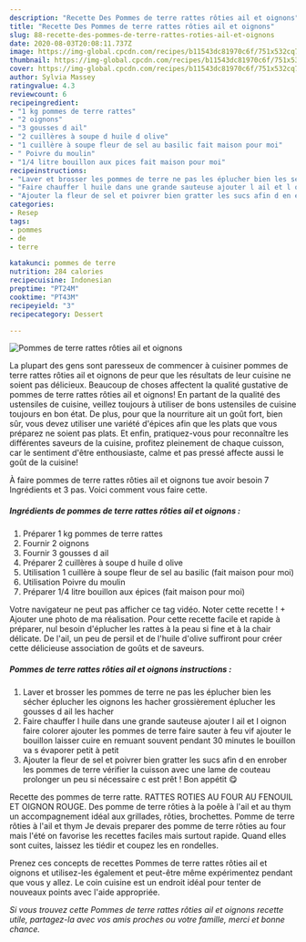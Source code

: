 ```yaml
---
description: "Recette Des Pommes de terre rattes rôties ail et oignons"
title: "Recette Des Pommes de terre rattes rôties ail et oignons"
slug: 88-recette-des-pommes-de-terre-rattes-roties-ail-et-oignons
date: 2020-08-03T20:08:11.737Z
image: https://img-global.cpcdn.com/recipes/b11543dc81970c6f/751x532cq70/pommes-de-terre-rattes-roties-ail-et-oignons-photo-principale-de-la-recette.jpg
thumbnail: https://img-global.cpcdn.com/recipes/b11543dc81970c6f/751x532cq70/pommes-de-terre-rattes-roties-ail-et-oignons-photo-principale-de-la-recette.jpg
cover: https://img-global.cpcdn.com/recipes/b11543dc81970c6f/751x532cq70/pommes-de-terre-rattes-roties-ail-et-oignons-photo-principale-de-la-recette.jpg
author: Sylvia Massey
ratingvalue: 4.3
reviewcount: 6
recipeingredient:
- "1 kg pommes de terre rattes"
- "2 oignons"
- "3 gousses d ail"
- "2 cuillères à soupe d huile d olive"
- "1 cuillère à soupe fleur de sel au basilic fait maison pour moi"
- " Poivre du moulin"
- "1/4 litre bouillon aux pices fait maison pour moi"
recipeinstructions:
- "Laver et brosser les pommes de terre ne pas les éplucher bien les sécher éplucher les oignons les hacher grossièrement éplucher les gousses d ail les hacher"
- "Faire chauffer l huile dans une grande sauteuse ajouter l ail et l oignon faire colorer ajouter les pommes de terre faire sauter à feu vif ajouter le bouillon laisser cuire en remuant souvent pendant 30 minutes le bouillon va s évaporer petit à petit"
- "Ajouter la fleur de sel et poivrer bien gratter les sucs afin d en enrober les pommes de terre vérifier la cuisson avec une lame de couteau prolonger un peu si nécessaire c est prêt ! Bon appétit 😋"
categories:
- Resep
tags:
- pommes
- de
- terre

katakunci: pommes de terre 
nutrition: 284 calories
recipecuisine: Indonesian
preptime: "PT24M"
cooktime: "PT43M"
recipeyield: "3"
recipecategory: Dessert

---
```



![Pommes de terre rattes rôties ail et oignons](https://img-global.cpcdn.com/recipes/b11543dc81970c6f/751x532cq70/pommes-de-terre-rattes-roties-ail-et-oignons-photo-principale-de-la-recette.jpg)

La plupart des gens sont paresseux de commencer à cuisiner pommes de terre rattes rôties ail et oignons de peur que les résultats de leur cuisine ne soient pas délicieux. Beaucoup de choses affectent la qualité gustative de pommes de terre rattes rôties ail et oignons! En partant de la qualité des ustensiles de cuisine, veillez toujours à utiliser de bons ustensiles de cuisine toujours en bon état. De plus, pour que la nourriture ait un goût fort, bien sûr, vous devez utiliser une variété d'épices afin que les plats que vous préparez ne soient pas plats. Et enfin, pratiquez-vous pour reconnaître les différentes saveurs de la cuisine, profitez pleinement de chaque cuisson, car le sentiment d'être enthousiaste, calme et pas pressé affecte aussi le goût de la cuisine!

<!--inarticleads1-->

À faire pommes de terre rattes rôties ail et oignons tue avoir besoin 7 Ingrédients et 3 pas. Voici comment vous faire cette.

##### Ingrédients de pommes de terre rattes rôties ail et oignons :

1. Préparer 1 kg pommes de terre rattes
1. Fournir 2 oignons
1. Fournir 3 gousses d ail
1. Préparer 2 cuillères à soupe d huile d olive
1. Utilisation 1 cuillère à soupe fleur de sel au basilic (fait maison pour moi)
1. Utilisation  Poivre du moulin
1. Préparer 1/4 litre bouillon aux épices (fait maison pour moi)


Votre navigateur ne peut pas afficher ce tag vidéo. Noter cette recette ! + Ajouter une photo de ma réalisation. Pour cette recette facile et rapide à préparer, nul besoin d&#39;éplucher les rattes à la peau si fine et à la chair délicate. De l&#39;ail, un peu de persil et de l&#39;huile d&#39;olive suffiront pour créer cette délicieuse association de goûts et de saveurs. 

<!--inarticleads2-->

##### Pommes de terre rattes rôties ail et oignons instructions :

1. Laver et brosser les pommes de terre ne pas les éplucher bien les sécher éplucher les oignons les hacher grossièrement éplucher les gousses d ail les hacher
1. Faire chauffer l huile dans une grande sauteuse ajouter l ail et l oignon faire colorer ajouter les pommes de terre faire sauter à feu vif ajouter le bouillon laisser cuire en remuant souvent pendant 30 minutes le bouillon va s évaporer petit à petit
1. Ajouter la fleur de sel et poivrer bien gratter les sucs afin d en enrober les pommes de terre vérifier la cuisson avec une lame de couteau prolonger un peu si nécessaire c est prêt ! Bon appétit 😋


Recette des pommes de terre ratte. RATTES ROTIES AU FOUR AU FENOUIL ET OIGNON ROUGE. Des pomme de terre rôties à la poêle à l&#39;ail et au thym un accompagnement idéal aux grillades, rôties, brochettes. Pomme de terre rôties à l&#39;ail et thym Je devais preparer des pomme de terre rôties au four mais l&#39;été on favorise les recettes faciles mais surtout rapide. Quand elles sont cuites, laissez les tiédir et coupez les en rondelles. 

<!--inarticleads1-->

<p>
Prenez ces concepts de recettes Pommes de terre rattes rôties ail et oignons et utilisez-les également et peut-être même expérimentez pendant que vous y allez. Le coin cuisine est un endroit idéal pour tenter de nouveaux points avec l'aide appropriée.
</p>

<p>
<i>Si vous trouvez cette Pommes de terre rattes rôties ail et oignons recette utile, partagez-la avec vos amis proches ou votre famille, merci et bonne chance.</i>
</p>
